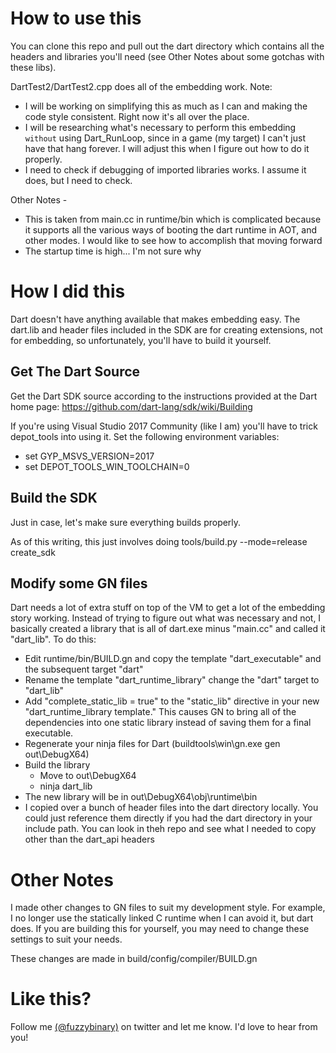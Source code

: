 

How to use this
===============

You can clone this repo and pull out the dart directory which contains all the headers and
libraries you'll need (see Other Notes about some gotchas with these libs).

DartTest2/DartTest2.cpp does all of the embedding work.  Note:
- I will be working on simplifying this as much as I can and making the code style 
  consistent. Right now it's all over the place.
- I will be researching what's necessary to perform this embedding `without` using
  Dart_RunLoop, since in a game (my target) I can't just have that hang forever. I will
  adjust this when I figure out how to do it properly.
- I need to check if debugging of imported libraries works. I assume it does, but I need
  to check.

Other Notes -
  - This is taken from main.cc in runtime/bin which is complicated because it supports all the various
  ways of booting the dart runtime in AOT, and other modes. I would like to see how to accomplish
  that moving forward
  - The startup time is high... I'm not sure why


How I did this
===============

Dart doesn't have anything available that makes embedding easy. The dart.lib and header
files included in the SDK are for creating extensions, not for embedding, so unfortunately,
you'll have to build it yourself.

## Get The Dart Source

Get the Dart SDK source according to the instructions provided at the Dart home page:
https://github.com/dart-lang/sdk/wiki/Building

If you're using Visual Studio 2017 Community (like I am) you'll have to trick depot_tools into using it. Set the following environment variables:
- set GYP_MSVS_VERSION=2017
- set DEPOT_TOOLS_WIN_TOOLCHAIN=0

## Build the SDK 
Just in case, let's make sure everything builds properly. 

As of this writing, this just involves doing tools/build.py --mode=release create_sdk

## Modify some GN files

Dart needs a lot of extra stuff on top of the VM to get a lot of the embedding story
working. Instead of trying to figure out what was necessary and not, I basically created 
a library that is all of dart.exe minus "main.cc" and called it "dart_lib".  To do this:

- Edit runtime/bin/BUILD.gn and copy the template "dart_executable" and the subsequent
  target "dart"
- Rename the template "dart_runtime_library" change the "dart" target to "dart_lib" 
- Add "complete_static_lib = true" to the "static_lib" directive in your new 
  "dart_runtime_library template." This causes GN to bring all of the dependencies into one
  static library instead of saving them for a final executable.
- Regenerate your ninja files for Dart (buildtools\win\gn.exe gen out\DebugX64)
- Build the library
  - Move to out\DebugX64
  - ninja dart_lib
- The new library will be in out\DebugX64\obj\runtime\bin
- I copied over a bunch of header files into the dart directory locally. You could just
  reference them directly if you had the dart directory in your include path.  You can
  look in theh repo and see what I needed to copy other than the dart_api headers


Other Notes
===========
I made other changes to GN files to suit my development style. For example, I no longer
use the statically linked C runtime when I can avoid it, but dart does. If you are building
this for yourself, you may need to change these settings to suit your needs.

These changes are made in build/config/compiler/BUILD.gn

Like this?
==========
Follow me [(@fuzzybinary)](http://twitter.com/fuzzybinary) on twitter and let me know. I'd love to hear from you!